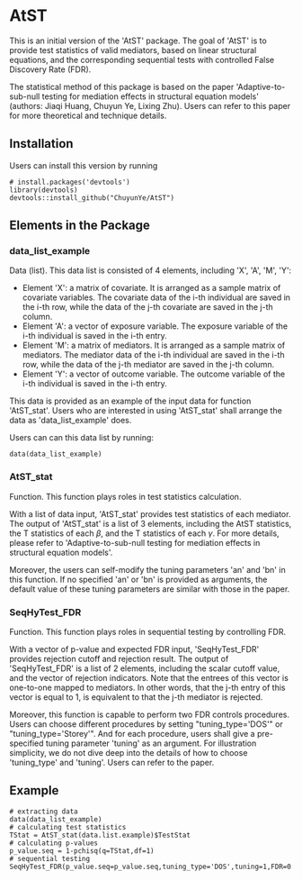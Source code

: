 # AtST

This is an initial version of the 'AtST' package. The goal of 'AtST' is to provide test statistics of valid mediators, based on linear structural equations, and the corresponding sequential tests with controlled False Discovery Rate (FDR). 

The statistical method of this package is based on the paper 'Adaptive-to-sub-null testing for mediation effects in structural equation models' (authors: Jiaqi Huang, Chuyun Ye, Lixing Zhu). Users can refer to this paper for more theoretical and technique details. 

## Installation

Users can install this version by running

```{r}
# install.packages('devtools')
library(devtools)
devtools::install_github("ChuyunYe/AtST")
```

## Elements in the Package

### data_list_example

Data (list). This data list is consisted of 4 elements, including 'X', 'A', 'M', 'Y':

- Element 'X': a matrix of covariate. It is arranged as a sample matrix of covariate variables. The covariate data of the i-th individual are saved in the i-th row, while the data of the j-th covariate are saved in the j-th column. 
- Element 'A': a vector of exposure variable. The exposure variable of the i-th individual is saved in the i-th entry.
- Element 'M': a matrix of mediators. It is arranged as a sample matrix of mediators. The mediator data of the i-th individual are saved in the i-th row, while the data of the j-th mediator are saved in the j-th column. 
- Element 'Y': a vector of outcome variable. The outcome variable of the i-th individual is saved in the i-th entry.

This data is provided as an example of the input data for function 'AtST_stat'. Users who are interested in using 'AtST_stat' shall arrange the data as 'data_list_example' does.

Users can can this data list by running:

```{r}
data(data_list_example)
```

### AtST_stat

Function. This function plays roles in test statistics calculation. 

With a list of data input, 'AtST_stat' provides test statistics of each mediator. The output of 'AtST_stat' is a list of 3 elements, including the AtST statistics, the T statistics of each $\beta$, and the T statistics of each $\gamma$. For more details, please refer to 'Adaptive-to-sub-null testing for mediation effects in structural equation models'. 

Moreover, the users can self-modify the tuning parameters 'an' and 'bn' in this function. If no specified 'an' or 'bn' is provided as arguments, the default value of these tuning parameters are similar with those in the paper.

### SeqHyTest_FDR

Function. This function plays roles in sequential testing by controlling FDR.

With a vector of p-value and expected FDR input, 'SeqHyTest_FDR' provides rejection cutoff and rejection result. The output of 'SeqHyTest_FDR' is a list of 2 elements, including the scalar cutoff value, and the vector of rejection indicators. Note that the entrees of this vector is one-to-one mapped to mediators. In other words, that the j-th entry of this vector is equal to 1, is equivalent to that the j-th mediator is rejected.

Moreover, this function is capable to perform two FDR controls procedures. Users can choose different procedures by setting "tuning_type='DOS'" or "tuning_type='Storey'". And for each procedure, users shall give a pre-specified tuning parameter 'tuning' as an argument. For illustration simplicity, we do not dive deep into the details of how to choose 'tuning_type' and 'tuning'. Users can refer to the paper. 

## Example

```{r}
# extracting data
data(data_list_example)
# calculating test statistics
TStat = AtST_stat(data.list.example)$TestStat
# calculating p-values
p_value.seq = 1-pchisq(q=TStat,df=1)
# sequential testing
SeqHyTest_FDR(p_value.seq=p_value.seq,tuning_type='DOS',tuning=1,FDR=0.2)
```





